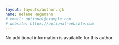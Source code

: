 ```yaml
---
layout: layouts/author.njk
name: Helene Hegemann
# email: optional@example.com
# website: https://optional-website.com
---
```

No additional information is available for this author.
